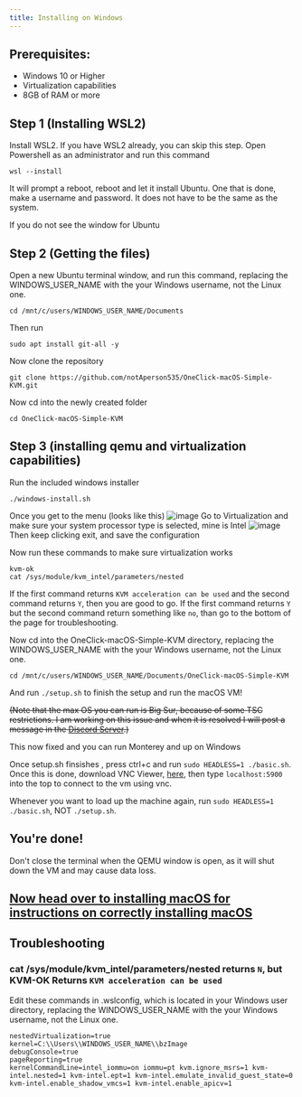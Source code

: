 ```yaml
---
title: Installing on Windows
--- 
```


## Prerequisites:
- Windows 10 or Higher
- Virtualization capabilities
- 8GB of RAM or more

## Step 1 (Installing WSL2)
Install WSL2. If you have WSL2 already, you can skip this step.
Open Powershell as an administrator and run this command
```
wsl --install
```
It will prompt a reboot, reboot and let it install Ubuntu. One that is done, make a username and password. It does not have to be the same as the system.

If you do not see the window for Ubuntu

## Step 2 (Getting the files)
Open a new Ubuntu terminal window, and run this command, replacing the WINDOWS_USER_NAME with the your Windows username, not the Linux one.
```
cd /mnt/c/users/WINDOWS_USER_NAME/Documents
```
Then run
```
sudo apt install git-all -y
```
Now clone the repository
```
git clone https://github.com/notAperson535/OneClick-macOS-Simple-KVM.git
```
Now cd into the newly created folder
```
cd OneClick-macOS-Simple-KVM
```

## Step 3 (installing qemu and virtualization capabilities)
Run the included windows installer
```
./windows-install.sh
```
Once you get to the menu (looks like this)
![image](https://user-images.githubusercontent.com/95918679/152704969-29fccfab-de68-4977-b2c7-4fb5b4b5c3cb.png)
Go to Virtualization and make sure your system processor type is selected, mine is Intel
![image](https://user-images.githubusercontent.com/95918679/152704984-213b067b-1a8e-45cf-ad23-330391c31583.png)
Then keep clicking exit, and save the configuration

Now run these commands to make sure virtualization works
```
kvm-ok
cat /sys/module/kvm_intel/parameters/nested
```
If the first command returns `KVM acceleration can be used` and the second command returns `Y`, then you are good to go. If the first command returns `Y` but the second command return something like `no`, than go to the bottom of the page for troubleshooting.

Now cd into the OneClick-macOS-Simple-KVM directory, replacing the WINDOWS_USER_NAME with the your Windows username, not the Linux one.
```
cd /mnt/c/users/WINDOWS_USER_NAME/Documents/OneClick-macOS-Simple-KVM
```
And run `./setup.sh` to finish the setup and run the macOS VM!

~~(Note that the max OS you can run is Big Sur, because of some TSC restrictions. I am working on this issue and when it is resolved I will post a message in the [Discord Server](https://discord.gg/XaEdCSPyNa).)~~

This now fixed and you can run Monterey and up on Windows

Once setup.sh finsishes , press ctrl+c and run `sudo HEADLESS=1 ./basic.sh`. Once this is done, download VNC Viewer, [here](https://www.realvnc.com/en/connect/download/viewer/), then type `localhost:5900` into the top to connect to the vm using vnc.

Whenever you want to load up the machine again, run `sudo HEADLESS=1 ./basic.sh`, NOT `./setup.sh`.

## You're done!

Don't close the terminal when the QEMU window is open, as it will shut down the VM and may cause data loss.

## [Now head over to installing macOS for instructions on correctly installing macOS](https://notaperson535.github.io/OneClick-macOS-Simple-KVM/installing-macos/)

## Troubleshooting

### cat /sys/module/kvm_intel/parameters/nested returns `N`, but KVM-OK Returns `KVM acceleration can be used`

Edit these commands in .wslconfig, which is located in your Windows user directory, replacing the WINDOWS_USER_NAME with the your Windows username, not the Linux one.
```
nestedVirtualization=true
kernel=C:\\Users\\WINDOWS_USER_NAME\\bzImage
debugConsole=true
pageReporting=true
kernelCommandLine=intel_iommu=on iommu=pt kvm.ignore_msrs=1 kvm-intel.nested=1 kvm-intel.ept=1 kvm-intel.emulate_invalid_guest_state=0 kvm-intel.enable_shadow_vmcs=1 kvm-intel.enable_apicv=1
```
